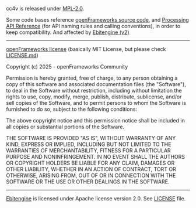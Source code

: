 cc4v is released under [MPL-2.0](LICENSE_MPL2).

Some code bases reference [openFrameworks source code](https://github.com/openframeworks/openFrameworks), and [Processing API Reference](https://processing.org/reference/) (for API naming rules and calling conventions), in order to keep compatibility. And affected by [Ebitengine (v2)](https://github.com/hajimehoshi/ebiten)

-----

[openFrameworks license](https://github.com/openframeworks/openFrameworks/blob/master/LICENSE.md) (basically MIT License, but please check [LICENSE.md](https://github.com/openframeworks/openFrameworks/blob/master/LICENSE.md))

Copyright (c) 2025 - openFrameworks Community

Permission is hereby granted, free of charge, to any person obtaining a copy of this software and associated documentation files (the "Software"), to deal in the Software without restriction, including without limitation the rights to use, copy, modify, merge, publish, distribute, sublicense, and/or sell copies of the Software, and to permit persons to whom the Software is furnished to do so, subject to the following conditions:

The above copyright notice and this permission notice shall be included in all copies or substantial portions of the Software.

THE SOFTWARE IS PROVIDED "AS IS", WITHOUT WARRANTY OF ANY KIND, EXPRESS OR IMPLIED, INCLUDING BUT NOT LIMITED TO THE WARRANTIES OF MERCHANTABILITY, FITNESS FOR A PARTICULAR PURPOSE AND NONINFRINGEMENT. IN NO EVENT SHALL THE AUTHORS OR COPYRIGHT HOLDERS BE LIABLE FOR ANY CLAIM, DAMAGES OR OTHER LIABILITY, WHETHER IN AN ACTION OF CONTRACT, TORT OR OTHERWISE, ARISING FROM, OUT OF OR IN CONNECTION WITH THE SOFTWARE OR THE USE OR OTHER DEALINGS IN THE SOFTWARE.

----

[Ebitengine](https://github.com/hajimehoshi/ebiten) is licensed under Apache license version 2.0. See [LICENSE](https://github.com/hajimehoshi/ebiten/blob/main/LICENSE) file.
